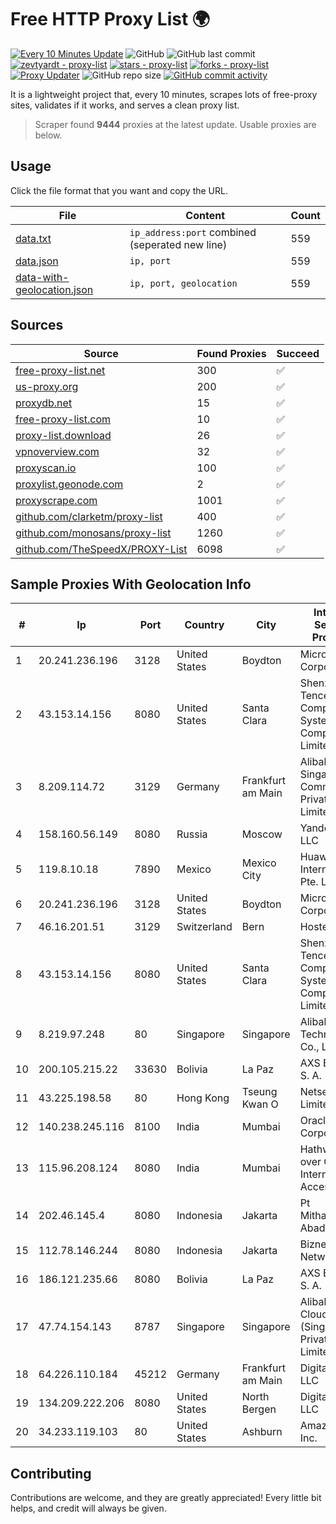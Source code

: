 
# Free HTTP Proxy List 🌍

[![Every 10 Minutes Update](https://github.com/mertguvencli/http-proxy-list/actions/workflows/main.yml/badge.svg?branch=main)](https://github.com/mertguvencli/http-proxy-list/actions/workflows/main.yml)
![GitHub](https://img.shields.io/github/license/mertguvencli/http-proxy-list)
![GitHub last commit](https://img.shields.io/github/last-commit/mertguvencli/http-proxy-list)
[![zevtyardt - proxy-list](https://img.shields.io/static/v1?label=zevtyardt&message=proxy-list&color=blue&logo=github)](https://github.com/zevtyardt/proxy-list "Go to GitHub repo")
[![stars - proxy-list](https://img.shields.io/github/stars/zevtyardt/proxy-list?style=social)](https://github.com/zevtyardt/proxy-list)
[![forks - proxy-list](https://img.shields.io/github/forks/zevtyardt/proxy-list?style=social)](https://github.com/zevtyardt/proxy-list)
[![Proxy Updater](https://github.com/zevtyardt/proxy-list/workflows/Proxy%20Updater/badge.svg)](https://github.com/zevtyardt/proxy-list/actions?query=workflow:"Proxy+Updater")
![GitHub repo size](https://img.shields.io/github/repo-size/zevtyardt/proxy-list)
[![GitHub commit activity](https://img.shields.io/github/commit-activity/m/zevtyardt/proxy-list?logo=commits)](https://github.com/zevtyardt/proxy-list/commits/main)

It is a lightweight project that, every 10 minutes, scrapes lots of free-proxy sites, validates if it works, and serves a clean proxy list.

> Scraper found **9444** proxies at the latest update. Usable proxies are below.

## Usage

Click the file format that you want and copy the URL.

|File|Content|Count|
|----|-------|-----|
|[data.txt](https://raw.githubusercontent.com/mertguvencli/http-proxy-list/main/proxy-list/data.txt)|`ip_address:port` combined (seperated new line)|559|
|[data.json](https://raw.githubusercontent.com/mertguvencli/http-proxy-list/main/proxy-list/data.json)|`ip, port`|559|
|[data-with-geolocation.json](https://raw.githubusercontent.com/mertguvencli/http-proxy-list/main/proxy-list/data-with-geolocation.json)|`ip, port, geolocation`|559|

## Sources

|Source|Found Proxies|Succeed|
|------|-------------|-------|
|[free-proxy-list.net](https://free-proxy-list.net)|300|✅|
|[us-proxy.org](https://www.us-proxy.org)|200|✅|
|[proxydb.net](http://proxydb.net)|15|✅|
|[free-proxy-list.com](https://free-proxy-list.com/?page=&port=&type%5B%5D=http&type%5B%5D=https&up_time=0&search=Search)|10|✅|
|[proxy-list.download](https://www.proxy-list.download/HTTP)|26|✅|
|[vpnoverview.com](https://vpnoverview.com/privacy/anonymous-browsing/free-proxy-servers)|32|✅|
|[proxyscan.io](https://www.proxyscan.io)|100|✅|
|[proxylist.geonode.com](https://proxylist.geonode.com/api/proxy-list?limit=300&page=1&sort_by=lastChecked&sort_type=desc&protocols=http,https)|2|✅|
|[proxyscrape.com](https://api.proxyscrape.com/v2/?request=displayproxies&protocol=http&timeout=10000&country=all&ssl=all&anonymity=all)|1001|✅|
|[github.com/clarketm/proxy-list](https://raw.githubusercontent.com/clarketm/proxy-list/master/proxy-list-raw.txt)|400|✅|
|[github.com/monosans/proxy-list](https://raw.githubusercontent.com/monosans/proxy-list/main/proxies/http.txt)|1260|✅|
|[github.com/TheSpeedX/PROXY-List](https://raw.githubusercontent.com/TheSpeedX/PROXY-List/master/http.txt)|6098|✅|


## Sample Proxies With Geolocation Info

|#|Ip|Port|Country|City|Internet Service Provider|
|-|--|----|-------|----|-------------------------|
|1|20.241.236.196|3128|United States|Boydton|Microsoft Corporation|
|2|43.153.14.156|8080|United States|Santa Clara|Shenzhen Tencent Computer Systems Company Limited|
|3|8.209.114.72|3129|Germany|Frankfurt am Main|Alibaba.com Singapore E-Commerce Private Limited|
|4|158.160.56.149|8080|Russia|Moscow|Yandex.Cloud LLC|
|5|119.8.10.18|7890|Mexico|Mexico City|Huawei International Pte. LTD|
|6|20.241.236.196|3128|United States|Boydton|Microsoft Corporation|
|7|46.16.201.51|3129|Switzerland|Bern|Hosteur SA|
|8|43.153.14.156|8080|United States|Santa Clara|Shenzhen Tencent Computer Systems Company Limited|
|9|8.219.97.248|80|Singapore|Singapore|Alibaba (US) Technology Co., Ltd.|
|10|200.105.215.22|33630|Bolivia|La Paz|AXS Bolivia S. A.|
|11|43.225.198.58|80|Hong Kong|Tseung Kwan O|Netsec Limited|
|12|140.238.245.116|8100|India|Mumbai|Oracle Corporation|
|13|115.96.208.124|8080|India|Mumbai|Hathway IP over Cable Internet Access|
|14|202.46.145.4|8080|Indonesia|Jakarta|Pt Mithaharum Abadi|
|15|112.78.146.244|8080|Indonesia|Jakarta|Biznet Networks|
|16|186.121.235.66|8080|Bolivia|La Paz|AXS Bolivia S. A.|
|17|47.74.154.143|8787|Singapore|Singapore|Alibaba Cloud (Singapore) Private Limited|
|18|64.226.110.184|45212|Germany|Frankfurt am Main|DigitalOcean, LLC|
|19|134.209.222.206|8080|United States|North Bergen|DigitalOcean, LLC|
|20|34.233.119.103|80|United States|Ashburn|Amazon.com, Inc.|



## Contributing

Contributions are welcome, and they are greatly appreciated! Every
little bit helps, and credit will always be given.

